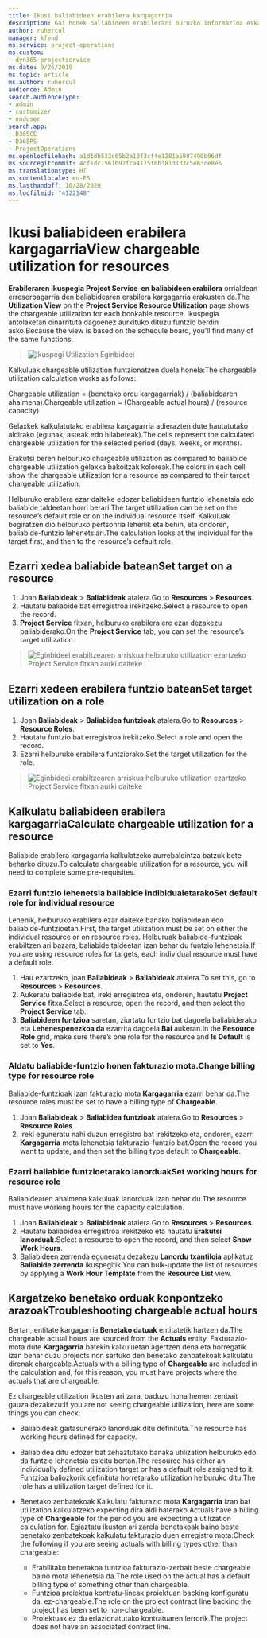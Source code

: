 ```yaml
---
title: Ikusi baliabideen erabilera kargagarria
description: Gai honek baliabideen erabilerari buruzko informazioa eskaintzen du.
author: ruhercul
manager: kfend
ms.service: project-operations
ms.custom:
- dyn365-projectservice
ms.date: 9/26/2019
ms.topic: article
ms.author: ruhercul
audience: Admin
search.audienceType:
- admin
- customizer
- enduser
search.app:
- D365CE
- D365PS
- ProjectOperations
ms.openlocfilehash: a1d1db532c65b2a13f3cf4e1281a5987490b96df
ms.sourcegitcommit: 4cf1dc1561b92fca4175f0b3813133c5e63ce8e6
ms.translationtype: HT
ms.contentlocale: eu-ES
ms.lasthandoff: 10/28/2020
ms.locfileid: "4122148"
---
```

# <a name="view-chargeable-utilization-for-resources"></a><span data-ttu-id="90f70-103">Ikusi baliabideen erabilera kargagarria</span><span class="sxs-lookup"><span data-stu-id="90f70-103">View chargeable utilization for resources</span></span>
 
<span data-ttu-id="90f70-104">**Erabileraren ikuspegia** **Project Service-en baliabideen erabilera** orrialdean erreserbagarria den baliabidearen erabilera kargagarria erakusten da.</span><span class="sxs-lookup"><span data-stu-id="90f70-104">The **Utilization View** on the **Project Service Resource Utilization** page shows the chargeable utilization for each bookable resource.</span></span> <span data-ttu-id="90f70-105">Ikuspegia antolaketan oinarrituta dagoenez aurkituko dituzu funtzio berdin asko.</span><span class="sxs-lookup"><span data-stu-id="90f70-105">Because the view is based on the schedule board, you’ll find many of the same functions.</span></span>

> ![Ikuspegi Utilization Eginbideei](media/FAQ-utilization-1.png)
 

<span data-ttu-id="90f70-107">Kalkuluak chargeable utilization funtzionatzen duela honela:</span><span class="sxs-lookup"><span data-stu-id="90f70-107">The chargeable utilization calculation works as follows:</span></span>

   <span data-ttu-id="90f70-108">Chargeable utilization = (benetako ordu kargagarriak) / (baliabidearen ahalmena).</span><span class="sxs-lookup"><span data-stu-id="90f70-108">Chargeable utilization = (Chargeable actual hours) / (resource capacity)</span></span>

<span data-ttu-id="90f70-109">Gelaxkek kalkulatutako erabilera kargagarria adierazten dute hautatutako aldirako (egunak, asteak edo hilabeteak).</span><span class="sxs-lookup"><span data-stu-id="90f70-109">The cells represent the calculated chargeable utilization for the selected period (days, weeks, or months).</span></span>

<span data-ttu-id="90f70-110">Erakutsi beren helburuko chargeable utilization as compared to baliabide chargeable utilization gelaxka bakoitzak koloreak.</span><span class="sxs-lookup"><span data-stu-id="90f70-110">The colors in each cell show the chargeable utilization for a resource as compared to their target chargeable utilization.</span></span> 

<span data-ttu-id="90f70-111">Helburuko erabilera ezar daiteke edozer baliabideen funtzio lehenetsia edo baliabide taldeetan horri berari.</span><span class="sxs-lookup"><span data-stu-id="90f70-111">The target utilization can be set on the resource’s default role or on the individual resource itself.</span></span> <span data-ttu-id="90f70-112">Kalkuluak begiratzen dio helburuko pertsonria lehenik eta behin, eta ondoren, baliabide-funtzio lehenetsiari.</span><span class="sxs-lookup"><span data-stu-id="90f70-112">The calculation looks at the individual for the target first, and then to the resource’s default role.</span></span>

## <a name="set-target-on-a-resource"></a><span data-ttu-id="90f70-113">Ezarri xedea baliabide batean</span><span class="sxs-lookup"><span data-stu-id="90f70-113">Set target on a resource</span></span>

1. <span data-ttu-id="90f70-114">Joan **Baliabideak** \> **Baliabideak** atalera.</span><span class="sxs-lookup"><span data-stu-id="90f70-114">Go to **Resources** \> **Resources**.</span></span> 
2. <span data-ttu-id="90f70-115">Hautatu baliabide bat erregistroa irekitzeko.</span><span class="sxs-lookup"><span data-stu-id="90f70-115">Select a resource to open the record.</span></span> 
3. <span data-ttu-id="90f70-116">**Project Service** fitxan, helburuko erabilera ere ezar dezakezu baliabiderako.</span><span class="sxs-lookup"><span data-stu-id="90f70-116">On the **Project Service** tab, you can set the resource’s target utilization.</span></span>

> ![Eginbideei erabiltzearen arriskua helburuko utilization ezartzeko Project Service fitxan aurki daiteke](media/FAQ-utilization-2.png)
 
## <a name="set-target-utilization-on-a-role"></a><span data-ttu-id="90f70-118">Ezarri xedeen erabilera funtzio batean</span><span class="sxs-lookup"><span data-stu-id="90f70-118">Set target utilization on a role</span></span>

1. <span data-ttu-id="90f70-119">Joan **Baliabideak** \> **Baliabidea funtzioak** atalera.</span><span class="sxs-lookup"><span data-stu-id="90f70-119">Go to **Resources** \> **Resource Roles**.</span></span> 
2. <span data-ttu-id="90f70-120">Hautatu funtzio bat erregistroa irekitzeko.</span><span class="sxs-lookup"><span data-stu-id="90f70-120">Select a role and open the record.</span></span> 
3. <span data-ttu-id="90f70-121">Ezarri helburuko erabilera funtziorako.</span><span class="sxs-lookup"><span data-stu-id="90f70-121">Set the target utilization for the role.</span></span>

> ![Eginbideei erabiltzearen arriskua helburuko utilization ezartzeko Project Service fitxan aurki daiteke](media/FAQ-utilization-3.png)
 
## <a name="calculate-chargeable-utilization-for-a-resource"></a><span data-ttu-id="90f70-123">Kalkulatu baliabideen erabilera kargagarria</span><span class="sxs-lookup"><span data-stu-id="90f70-123">Calculate chargeable utilization for a resource</span></span>

<span data-ttu-id="90f70-124">Baliabide erabilera kargagarria kalkulatzeko aurrebaldintza batzuk bete beharko dituzu.</span><span class="sxs-lookup"><span data-stu-id="90f70-124">To calculate chargeable utilization for a resource, you will need to complete some pre-requisites.</span></span> 

### <a name="set-default-role-for-individual-resource"></a><span data-ttu-id="90f70-125">Ezarri funtzio lehenetsia baliabide indibidualetarako</span><span class="sxs-lookup"><span data-stu-id="90f70-125">Set default role for individual resource</span></span>

<span data-ttu-id="90f70-126">Lehenik, helburuko erabilera ezar daiteke banako baliabidean edo baliabide-funtzioetan.</span><span class="sxs-lookup"><span data-stu-id="90f70-126">First, the target utilization must be set on either the individual resource or on resource roles.</span></span> <span data-ttu-id="90f70-127">Helburuak baliabide-funtzioak erabiltzen ari bazara, baliabide taldeetan izan behar du funtzio lehenetsia.</span><span class="sxs-lookup"><span data-stu-id="90f70-127">If you are using resource roles for targets, each individual resource must have a default role.</span></span> 

1. <span data-ttu-id="90f70-128">Hau ezartzeko, joan **Baliabideak** \> **Baliabideak** atalera.</span><span class="sxs-lookup"><span data-stu-id="90f70-128">To set this, go to **Resources** \> **Resources**.</span></span> 
2. <span data-ttu-id="90f70-129">Aukeratu baliabide bat, ireki erregistroa eta, ondoren, hautatu **Project Service** fitxa.</span><span class="sxs-lookup"><span data-stu-id="90f70-129">Select a resource, open the record, and then select the **Project Service** tab.</span></span> 
3. <span data-ttu-id="90f70-130">**Baliabideen funtzioa** saretan, ziurtatu funtzio bat dagoela baliabiderako eta **Lehenespenezkoa da** ezarrita dagoela **Bai** aukeran.</span><span class="sxs-lookup"><span data-stu-id="90f70-130">In the **Resource Role** grid, make sure there’s one role for the resource and **Is Default** is set to **Yes**.</span></span>
 
### <a name="change-billing-type-for-resource-role"></a><span data-ttu-id="90f70-131">Aldatu baliabide-funtzio honen fakturazio mota.</span><span class="sxs-lookup"><span data-stu-id="90f70-131">Change billing type for resource role</span></span>

<span data-ttu-id="90f70-132">Baliabide-funtzioak izan fakturazio mota **Kargagarria** ezarri behar da.</span><span class="sxs-lookup"><span data-stu-id="90f70-132">The resource roles must be set to have a billing type of **Chargeable**.</span></span> 

1. <span data-ttu-id="90f70-133">Joan **Baliabideak** \> **Baliabidea funtzioak** atalera.</span><span class="sxs-lookup"><span data-stu-id="90f70-133">Go to **Resources** \> **Resource Roles**.</span></span> 
2. <span data-ttu-id="90f70-134">Ireki eguneratu nahi duzun erregistro bat irekitzeko eta, ondoren, ezarri **Kargagarria** mota lehenetsia fakturazio-funtzio bat.</span><span class="sxs-lookup"><span data-stu-id="90f70-134">Open the record you want to update, and then set the billing type default to **Chargeable**.</span></span>

### <a name="set-working-hours-for-resource-role"></a><span data-ttu-id="90f70-135">Ezarri baliabide funtzioetarako lanorduak</span><span class="sxs-lookup"><span data-stu-id="90f70-135">Set working hours for resource role</span></span>
 
<span data-ttu-id="90f70-136">Baliabidearen ahalmena kalkuluak lanorduak izan behar du.</span><span class="sxs-lookup"><span data-stu-id="90f70-136">The resource must have working hours for the capacity calculation.</span></span> 

1. <span data-ttu-id="90f70-137">Joan **Baliabideak** \> **Baliabideak** atalera.</span><span class="sxs-lookup"><span data-stu-id="90f70-137">Go to **Resources** \> **Resources**.</span></span> 
2. <span data-ttu-id="90f70-138">Hautatu baliabidea erregistroa irekitzeko eta hautatu **Erakutsi lanorduak**.</span><span class="sxs-lookup"><span data-stu-id="90f70-138">Select a resource to open the record, and then select **Show Work Hours**.</span></span> 
3. <span data-ttu-id="90f70-139">Baliabideen zerrenda eguneratu dezakezu **Lanordu txantiloia** aplikatuz **Baliabide zerrenda** ikuspegitik.</span><span class="sxs-lookup"><span data-stu-id="90f70-139">You can bulk-update the list of resources by applying a **Work Hour Template** from the **Resource List** view.</span></span>

## <a name="troubleshooting-chargeable-actual-hours"></a><span data-ttu-id="90f70-140">Kargatzeko benetako orduak konpontzeko arazoak</span><span class="sxs-lookup"><span data-stu-id="90f70-140">Troubleshooting chargeable actual hours</span></span>

<span data-ttu-id="90f70-141">Bertan, entitate kargagarria **Benetako datuak** entitatetik hartzen da.</span><span class="sxs-lookup"><span data-stu-id="90f70-141">The chargeable actual hours are sourced from the **Actuals** entity.</span></span> <span data-ttu-id="90f70-142">Fakturazio-mota dute **Kargagarria** batekin kalkuluetan agertzen dena eta horregatik izan behar duzu projects non sartuko den benetako zenbatekoak kalkulatu direnak chargeable.</span><span class="sxs-lookup"><span data-stu-id="90f70-142">Actuals with a billing type of **Chargeable** are included in the calculation and, for this reason, you must have projects where the actuals that are chargeable.</span></span>

<span data-ttu-id="90f70-143">Ez chargeable utilization ikusten ari zara, baduzu hona hemen zenbait gauza dezakezu:</span><span class="sxs-lookup"><span data-stu-id="90f70-143">If you are not seeing chargeable utilization, here are some things you can check:</span></span>

- <span data-ttu-id="90f70-144">Baliabideak gaitasunerako lanorduak ditu definituta.</span><span class="sxs-lookup"><span data-stu-id="90f70-144">The resource has working hours defined for capacity.</span></span>
- <span data-ttu-id="90f70-145">Baliabidea ditu edozer bat zehaztutako banaka utilization helburuko edo da funtzio lehenetsia esleitu bertan.</span><span class="sxs-lookup"><span data-stu-id="90f70-145">The resource has either an individually defined utilization target or has a default role assigned to it.</span></span> <span data-ttu-id="90f70-146">Funtzioa baliozkorik definituta horretarako utilization helburuko ditu.</span><span class="sxs-lookup"><span data-stu-id="90f70-146">The role has a utilization target defined for it.</span></span>
- <span data-ttu-id="90f70-147">Benetako zenbatekoak Kalkulatu fakturazio mota **Kargagarria** izan bat utilization kalkulatzeko expecting dira aldi baterako.</span><span class="sxs-lookup"><span data-stu-id="90f70-147">Actuals have a billing type of **Chargeable** for the period you are expecting a utilization calculation for.</span></span> <span data-ttu-id="90f70-148">Egiaztatu ikusten ari zarela benetakoak baino beste benetako zenbatekoak kalkulatu fakturazio duen erregistro mota:</span><span class="sxs-lookup"><span data-stu-id="90f70-148">Check the following if you are seeing actuals with billing types other than chargeable:</span></span>

  - <span data-ttu-id="90f70-149">Erabilitako benetakoa funtzioa fakturazio-zerbait beste chargeable baino mota lehenetsia da.</span><span class="sxs-lookup"><span data-stu-id="90f70-149">The role used on the actual has a default billing type of something other than chargeable.</span></span>
  - <span data-ttu-id="90f70-150">Funtzioa proiektua kontratu-lineak proiektuan backing konfiguratu da. ez-chargeable.</span><span class="sxs-lookup"><span data-stu-id="90f70-150">The role on the project contract line backing the project has been set to non-chargeable.</span></span>
  - <span data-ttu-id="90f70-151">Proiektuak ez du erlazionatutako kontratuaren lerrorik.</span><span class="sxs-lookup"><span data-stu-id="90f70-151">The project does not have an associated contract line.</span></span>

